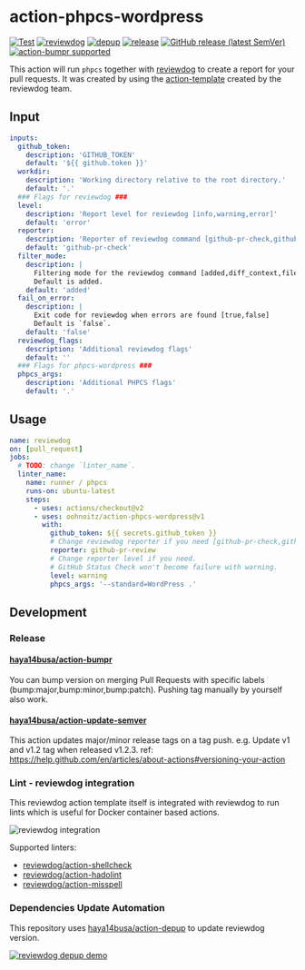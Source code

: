 # action-phpcs-wordpress

[![Test](https://github.com/oohnoitz/action-phpcs-wordpress/workflows/Test/badge.svg)](https://github.com/oohnoitz/action-phpcs-wordpress/actions?query=workflow%3ATest)
[![reviewdog](https://github.com/oohnoitz/action-phpcs-wordpress/workflows/reviewdog/badge.svg)](https://github.com/oohnoitz/action-phpcs-wordpress/actions?query=workflow%3Areviewdog)
[![depup](https://github.com/oohnoitz/action-phpcs-wordpress/workflows/depup/badge.svg)](https://github.com/oohnoitz/action-phpcs-wordpress/actions?query=workflow%3Adepup)
[![release](https://github.com/oohnoitz/action-phpcs-wordpress/workflows/release/badge.svg)](https://github.com/oohnoitz/action-phpcs-wordpress/actions?query=workflow%3Arelease)
[![GitHub release (latest SemVer)](https://img.shields.io/github/v/release/oohnoitz/action-phpcs-wordpress?logo=github&sort=semver)](https://github.com/oohnoitz/action-phpcs-wordpress/releases)
[![action-bumpr supported](https://img.shields.io/badge/bumpr-supported-ff69b4?logo=github&link=https://github.com/haya14busa/action-bumpr)](https://github.com/haya14busa/action-bumpr)

This action will run `phpcs` together with [reviewdog](https://github.com/reviewdog/reviewdog) to create a report for your pull requests. It was created by using the [action-template](https://github.com/reviewdog/action-template) created by the reviewdog team.

## Input

```yaml
inputs:
  github_token:
    description: 'GITHUB_TOKEN'
    default: '${{ github.token }}'
  workdir:
    description: 'Working directory relative to the root directory.'
    default: '.'
  ### Flags for reviewdog ###
  level:
    description: 'Report level for reviewdog [info,warning,error]'
    default: 'error'
  reporter:
    description: 'Reporter of reviewdog command [github-pr-check,github-check,github-pr-review].'
    default: 'github-pr-check'
  filter_mode:
    description: |
      Filtering mode for the reviewdog command [added,diff_context,file,nofilter].
      Default is added.
    default: 'added'
  fail_on_error:
    description: |
      Exit code for reviewdog when errors are found [true,false]
      Default is `false`.
    default: 'false'
  reviewdog_flags:
    description: 'Additional reviewdog flags'
    default: ''
  ### Flags for phpcs-wordpress ###
  phpcs_args:
    description: 'Additional PHPCS flags'
    default: '.'
```

## Usage
<!-- TODO: update. replace `template` with the linter name -->

```yaml
name: reviewdog
on: [pull_request]
jobs:
  # TODO: change `linter_name`.
  linter_name:
    name: runner / phpcs
    runs-on: ubuntu-latest
    steps:
      - uses: actions/checkout@v2
      - uses: oohnoitz/action-phpcs-wordpress@v1
        with:
          github_token: ${{ secrets.github_token }}
          # Change reviewdog reporter if you need [github-pr-check,github-check,github-pr-review].
          reporter: github-pr-review
          # Change reporter level if you need.
          # GitHub Status Check won't become failure with warning.
          level: warning
          phpcs_args: '--standard=WordPress .'
```

## Development

### Release

#### [haya14busa/action-bumpr](https://github.com/haya14busa/action-bumpr)
You can bump version on merging Pull Requests with specific labels (bump:major,bump:minor,bump:patch).
Pushing tag manually by yourself also work.

#### [haya14busa/action-update-semver](https://github.com/haya14busa/action-update-semver)

This action updates major/minor release tags on a tag push. e.g. Update v1 and v1.2 tag when released v1.2.3.
ref: https://help.github.com/en/articles/about-actions#versioning-your-action

### Lint - reviewdog integration

This reviewdog action template itself is integrated with reviewdog to run lints
which is useful for Docker container based actions.

![reviewdog integration](https://user-images.githubusercontent.com/3797062/72735107-7fbb9600-3bde-11ea-8087-12af76e7ee6f.png)

Supported linters:

- [reviewdog/action-shellcheck](https://github.com/reviewdog/action-shellcheck)
- [reviewdog/action-hadolint](https://github.com/reviewdog/action-hadolint)
- [reviewdog/action-misspell](https://github.com/reviewdog/action-misspell)

### Dependencies Update Automation
This repository uses [haya14busa/action-depup](https://github.com/haya14busa/action-depup) to update
reviewdog version.

[![reviewdog depup demo](https://user-images.githubusercontent.com/3797062/73154254-170e7500-411a-11ea-8211-912e9de7c936.png)](https://github.com/reviewdog/action-template/pull/6)

